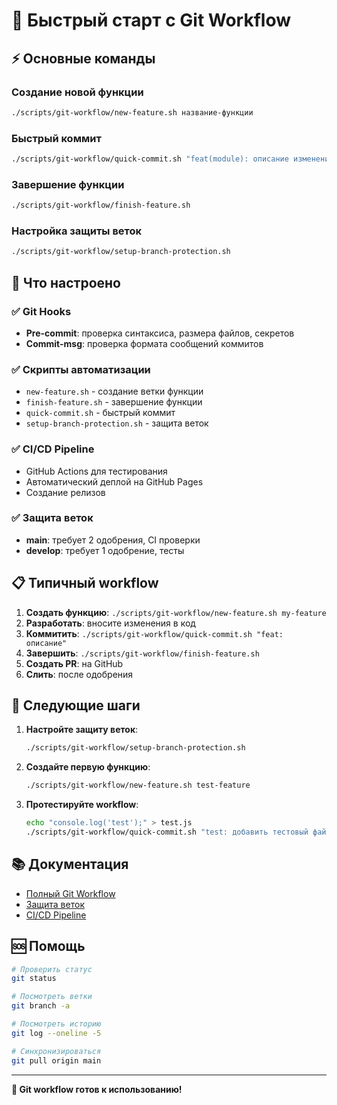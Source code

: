 # 🚀 Быстрый старт с Git Workflow

## ⚡ Основные команды

### Создание новой функции
```bash
./scripts/git-workflow/new-feature.sh название-функции
```

### Быстрый коммит
```bash
./scripts/git-workflow/quick-commit.sh "feat(module): описание изменений"
```

### Завершение функции
```bash
./scripts/git-workflow/finish-feature.sh
```

### Настройка защиты веток
```bash
./scripts/git-workflow/setup-branch-protection.sh
```

## 🔧 Что настроено

### ✅ Git Hooks
- **Pre-commit**: проверка синтаксиса, размера файлов, секретов
- **Commit-msg**: проверка формата сообщений коммитов

### ✅ Скрипты автоматизации
- `new-feature.sh` - создание ветки функции
- `finish-feature.sh` - завершение функции
- `quick-commit.sh` - быстрый коммит
- `setup-branch-protection.sh` - защита веток

### ✅ CI/CD Pipeline
- GitHub Actions для тестирования
- Автоматический деплой на GitHub Pages
- Создание релизов

### ✅ Защита веток
- **main**: требует 2 одобрения, CI проверки
- **develop**: требует 1 одобрение, тесты

## 📋 Типичный workflow

1. **Создать функцию**: `./scripts/git-workflow/new-feature.sh my-feature`
2. **Разработать**: вносите изменения в код
3. **Коммитить**: `./scripts/git-workflow/quick-commit.sh "feat: описание"`
4. **Завершить**: `./scripts/git-workflow/finish-feature.sh`
5. **Создать PR**: на GitHub
6. **Слить**: после одобрения

## 🎯 Следующие шаги

1. **Настройте защиту веток**:
   ```bash
   ./scripts/git-workflow/setup-branch-protection.sh
   ```

2. **Создайте первую функцию**:
   ```bash
   ./scripts/git-workflow/new-feature.sh test-feature
   ```

3. **Протестируйте workflow**:
   ```bash
   echo "console.log('test');" > test.js
   ./scripts/git-workflow/quick-commit.sh "test: добавить тестовый файл"
   ```

## 📚 Документация

- [Полный Git Workflow](GIT_WORKFLOW.md)
- [Защита веток](.github/BRANCH_PROTECTION.md)
- [CI/CD Pipeline](.github/workflows/)

## 🆘 Помощь

```bash
# Проверить статус
git status

# Посмотреть ветки
git branch -a

# Посмотреть историю
git log --oneline -5

# Синхронизироваться
git pull origin main
```

---
**🎉 Git workflow готов к использованию!**
